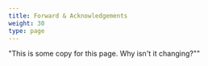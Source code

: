 ```yaml
---
title: Forward & Acknowledgements
weight: 30
type: page
---
```

"This is some copy for this page. Why isn't it changing?""
